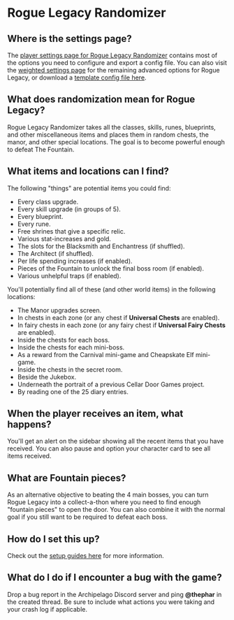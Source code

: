 # Rogue Legacy Randomizer

## Where is the settings page?

The [player settings page for Rogue Legacy Randomizer](../player-settings) contains most of the options you need to 
configure and export a config file. You can also visit the [weighted settings page](/weighted-settings) for the 
remaining advanced options for Rogue Legacy, or download a 
[template config file here](/static/generated/configs/Rogue%20Legacy.yaml).

## What does randomization mean for Rogue Legacy?

Rogue Legacy Randomizer takes all the classes, skills, runes, blueprints, and other miscellaneous items and places them
in random chests, the manor, and other special locations. The goal is to become powerful enough to defeat The Fountain.

## What items and locations can I find?

The following "things" are potential items you could find:

* Every class upgrade.
* Every skill upgrade (in groups of 5).
* Every blueprint.
* Every rune.
* Free shrines that give a specific relic.
* Various stat-increases and gold.
* The slots for the Blacksmith and Enchantress (if shuffled).
* The Architect (if shuffled).
* Per life spending increases (if enabled).
* Pieces of the Fountain to unlock the final boss room (if enabled).
* Various unhelpful traps (if enabled).

You'll potentially find all of these (and other world items) in the following locations:

* The Manor upgrades screen.
* In chests in each zone (or any chest if **Universal Chests** are enabled).
* In fairy chests in each zone (or any fairy chest if **Universal Fairy Chests** are enabled).
* Inside the chests for each boss.
* Inside the chests for each mini-boss.
* As a reward from the Carnival mini-game and Cheapskate Elf mini-game.
* Inside the chests in the secret room.
* Beside the Jukebox.
* Underneath the portrait of a previous Cellar Door Games project.
* By reading one of the 25 diary entries.

## When the player receives an item, what happens?

You'll get an alert on the sidebar showing all the recent items that you have received. You can also pause and option
your character card to see all items received.

## What are Fountain pieces?

As an alternative objective to beating the 4 main bosses, you can turn Rogue Legacy into a collect-a-thon where you need
to find enough "fountain pieces" to open the door. You can also combine it with the normal goal if you still want to be
required to defeat each boss.

## How do I set this up?

Check out the [setup guides here](/tutorial/#Rogue%20Legacy) for more information.

## What do I do if I encounter a bug with the game?

Drop a bug report in the Archipelago Discord server and ping **@thephar** in the created thread. Be sure to include
what actions you were taking and your crash log if applicable.